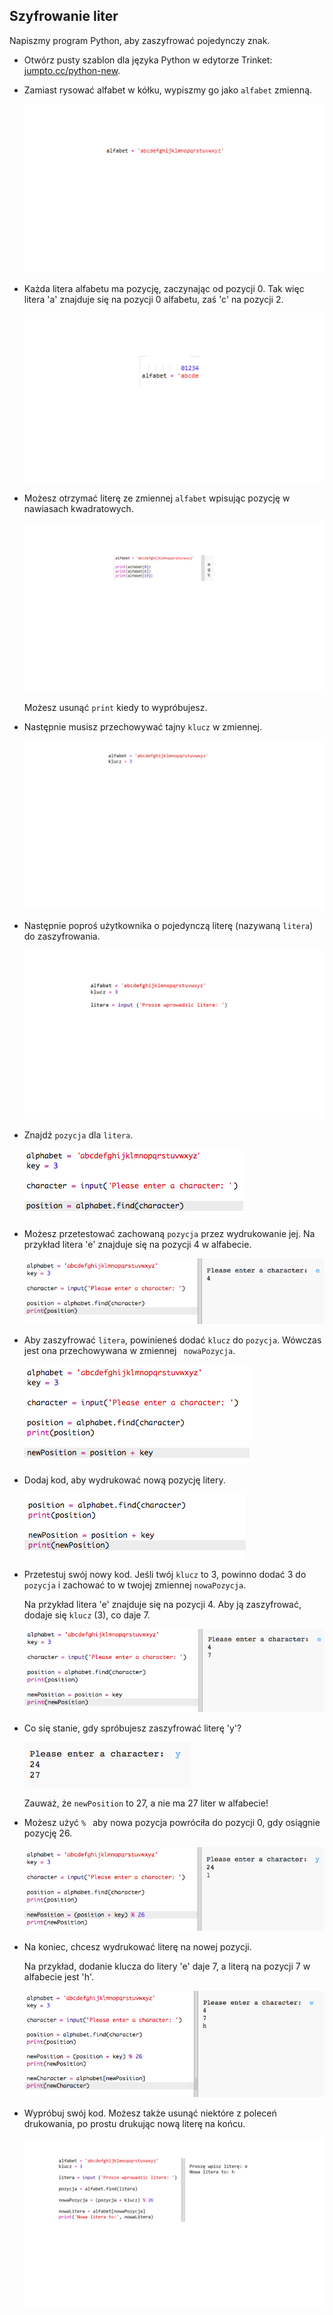 ## Szyfrowanie liter

Napiszmy program Python, aby zaszyfrować pojedynczy znak.

+ Otwórz pusty szablon dla języka Python w edytorze Trinket: <a href="http://jumpto.cc/python-new" target="_blank">jumpto.cc/python-new</a>.

+ Zamiast rysować alfabet w kółku, wypiszmy go jako `alfabet` zmienną.
    
    ![zrzut ekranu](images/messages-alphabet.png)

+ Każda litera alfabetu ma pozycję, zaczynając od pozycji 0. Tak więc litera 'a' znajduje się na pozycji 0 alfabetu, zaś 'c' na pozycji 2.
    
    ![zrzut ekranu](images/messages-array.png)

+ Możesz otrzymać literę ze zmiennej `alfabet` wpisując pozycję w nawiasach kwadratowych.
    
    ![zrzut ekranu](images/messages-alphabet-array.png)
    
    Możesz usunąć `print` kiedy to wypróbujesz.

+ Następnie musisz przechowywać tajny `klucz` w zmiennej.
    
    ![zrzut ekranu](images/messages-key.png)

+ Następnie poproś użytkownika o pojedynczą literę (nazywaną `litera`) do zaszyfrowania.
    
    ![zrzut ekranu](images/messages-character.png)

+ Znajdź `pozycja` dla `litera`.
    
    ![zrzut ekranu](images/messages-position.png)

+ Możesz przetestować zachowaną `pozycja` przez wydrukowanie jej. Na przykład litera 'e' znajduje się na pozycji 4 w alfabecie.
    
    ![zrzut ekranu](images/messages-position-test.png)

+ Aby zaszyfrować `litera`, powinieneś dodać `klucz` do `pozycja`. Wówczas jest ona przechowywana w zmiennej ` nowaPozycja`.
    
    ![zrzut ekranu](images/messages-newposition.png)

+ Dodaj kod, aby wydrukować nową pozycję litery.
    
    ![zrzut ekranu](images/messages-newposition-print.png)

+ Przetestuj swój nowy kod. Jeśli twój `klucz` to 3, powinno dodać 3 do `pozycja` i zachować to w twojej zmiennej `nowaPozycja`.
    
    Na przykład litera 'e' znajduje się na pozycji 4. Aby ją zaszyfrować, dodaje się `klucz` (3), co daje 7.
    
    ![zrzut ekranu](images/messages-newposition-test.png)

+ Co się stanie, gdy spróbujesz zaszyfrować literę 'y'?
    
    ![zrzut ekranu](images/messages-modulus-bug.png)
    
    Zauważ, że `newPosition` to 27, a nie ma 27 liter w alfabecie!

+ Możesz użyć `% ` aby nowa pozycja powróciła do pozycji 0, gdy osiągnie pozycję 26.
    
    ![zrzut ekranu](images/messages-modulus.png)

+ Na koniec, chcesz wydrukować literę na nowej pozycji.
    
    Na przykład, dodanie klucza do litery 'e' daje 7, a literą na pozycji 7 w alfabecie jest 'h'.
    
    ![zrzut ekranu](images/messages-newcharacter.png)

+ Wypróbuj swój kod. Możesz także usunąć niektóre z poleceń drukowania, po prostu drukując nową literę na końcu.
    
    ![zrzut ekranu](images/messages-enc-test.png)